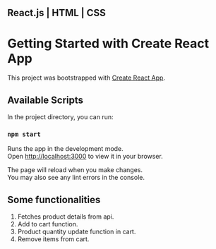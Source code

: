 ## React.js |  HTML  |  CSS

# Getting Started with Create React App

This project was bootstrapped with [Create React App](https://github.com/facebook/create-react-app).

## Available Scripts

In the project directory, you can run:

### `npm start`

Runs the app in the development mode.\
Open [http://localhost:3000](http://localhost:3000) to view it in your browser.

The page will reload when you make changes.\
You may also see any lint errors in the console.

## Some functionalities
1. Fetches product details from api.
2. Add to cart function.
3. Product quantity update function in cart.
4. Remove items from cart.
